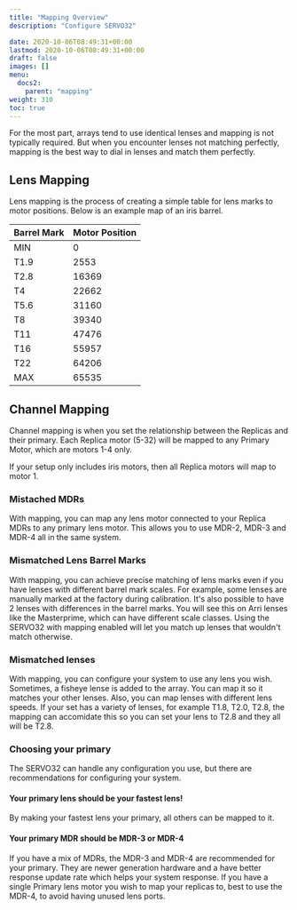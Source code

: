 ```yaml
---
title: "Mapping Overview"
description: "Configure SERVO32"

date: 2020-10-06T08:49:31+00:00
lastmod: 2020-10-06T08:49:31+00:00
draft: false
images: []
menu:
  docs2:
    parent: "mapping"
weight: 310
toc: true
---
```


For the most part, arrays tend to use identical lenses and mapping is not typically required. But when you encounter lenses not matching perfectly, mapping is the best way to dial in lenses and match them perfectly.

## Lens Mapping
Lens mapping is the process of creating a simple table for lens marks to motor positions. Below is an example map of an iris barrel.

| Barrel Mark | Motor Position |
| ----------- | -------------- |
| MIN  | 0 |
| T1.9 | 2553 |
| T2.8 | 16369 |
| T4 | 22662 |
| T5.6 | 31160 |
| T8 | 39340 |
| T11 | 47476 |
| T16 | 55957 |
| T22 | 64206 |
| MAX | 65535 |

## Channel Mapping
Channel mapping is when you set the relationship between the Replicas and their primary. Each Replica motor (5-32) will be mapped to any Primary Motor, which are motors 1-4 only.

If your setup only includes iris motors, then all Replica motors will map to motor 1.

### Mistached MDRs
With mapping, you can map any lens motor connected to your Replica MDRs to any primary lens motor. This allows you to use MDR-2, MDR-3 and MDR-4 all in the same system.

### Mismatched Lens Barrel Marks
With mapping, you can achieve precise matching of lens marks even if you have lenses with different barrel mark scales. For example, some lenses are manually marked at the factory during calibration. It's also possible to have 2 lenses with differences in the barrel marks. You will see this on Arri lenses like the Masterprime, which can have different scale classes. Using the SERVO32 with mapping enabled will let you match up lenses that wouldn't match otherwise.

### Mismatched lenses
With mapping, you can configure your system to use any lens you wish. Sometimes, a fisheye lense is added to the array. You can map it so it matches your other lenses. Also, you can map lenses with different lens speeds. If your set has a variety of lenses, for example T1.8, T2.0, T2.8, the mapping can accomidate this so you can set your lens to T2.8 and they all will be T2.8.

### Choosing your primary

The SERVO32 can handle any configuration you use, but there are recommendations for configuring your system.

#### Your primary lens should be your fastest lens!
By making your fastest lens your primary, all others can be mapped to it.

#### Your primary MDR should be MDR-3 or MDR-4
If you have a mix of MDRs, the MDR-3 and MDR-4 are recommended for your primary. They are newer generation hardware and a have better response update rate which helps your system response. If you have a single Primary lens motor you wish to map your replicas to, best to use the MDR-4, to avoid having unused lens ports.